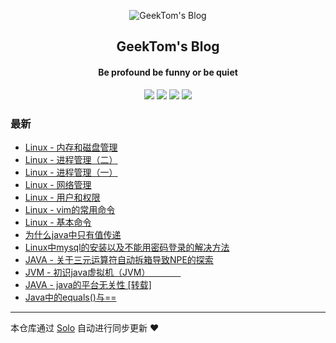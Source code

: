 <p align="center"><img alt="GeekTom's Blog" src="https://www.easyicon.net/api/resizeApi.php?id=534146&size=32"></p><h2 align="center">
GeekTom's Blog
</h2>

<h4 align="center">Be profound  be funny  or  be quiet </h4>
<p align="center"><a title="GeekTom's Blog" target="_blank" href="https://github.com/geektomya/solo-blog"><img src="https://img.shields.io/github/last-commit/geektomya/solo-blog.svg?style=flat-square&color=FF9900"></a>
<a title="GitHub repo size in bytes" target="_blank" href="https://github.com/geektomya/solo-blog"><img src="https://img.shields.io/github/repo-size/geektomya/solo-blog.svg?style=flat-square"></a>
<a title="Solo Version" target="_blank" href="https://github.com/b3log/solo/releases"><img src="https://img.shields.io/badge/solo-3.6.6-f1e05a.svg?style=flat-square&color=blueviolet"></a>
<a title="Hits" target="_blank" href="https://github.com/b3log/hits"><img src="https://hits.b3log.org/geektomya/solo-blog.svg"></a></p>

### 最新

* [Linux - 内存和磁盘管理](http://blog.zhqy.xyz/articles/2019/11/16/1573916620079.html)
* [Linux - 进程管理（二）](http://blog.zhqy.xyz/articles/2019/11/16/1573891707152.html)
* [Linux - 进程管理（一）](http://blog.zhqy.xyz/articles/2019/11/15/1573828800331.html)
* [Linux - 网络管理](http://blog.zhqy.xyz/articles/2019/11/13/1573656383363.html)
* [Linux - 用户和权限](http://blog.zhqy.xyz/articles/2019/11/11/1573485316708.html)
* [Linux - vim的常用命令](http://blog.zhqy.xyz/articles/2019/11/06/1573047455182.html)
* [Linux - 基本命令](http://blog.zhqy.xyz/articles/2019/11/06/1573017674174.html)
* [为什么java中只有值传递](http://blog.zhqy.xyz/articles/2019/10/28/1572216852597.html)
* [Linux中mysql的安装以及不能用密码登录的解决方法](http://blog.zhqy.xyz/articles/2019/10/28/1572211231161.html)
* [JAVA - 关于三元运算符自动拆箱导致NPE的探索](http://blog.zhqy.xyz/articles/2019/10/24/1571853320002.html)
* [JVM - 初识java虚拟机（JVM）　　　　](http://blog.zhqy.xyz/articles/2019/10/22/1571755164215.html)
* [JAVA - java的平台无关性 [转载]](http://blog.zhqy.xyz/articles/2019/10/22/1571747472258.html)
* [Java中的equals()与==](http://blog.zhqy.xyz/articles/2019/10/20/1571583667114.html)



---

本仓库通过 [Solo](https://github.com/b3log/solo) 自动进行同步更新 ❤️ 